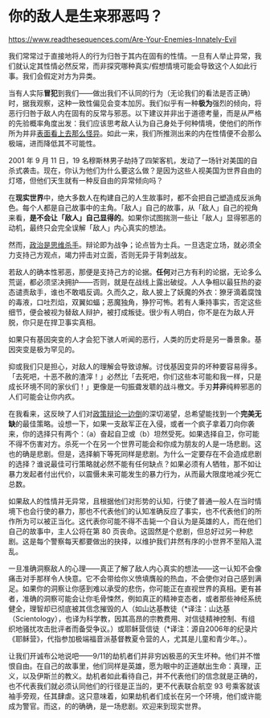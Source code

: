 # 你的敌人是生来邪恶吗？

https://www.readthesequences.com/Are-Your-Enemies-Innately-Evil

我们常常过于直接地将人的行为归咎于其内在固有的性情。一旦有人举止异常，我们就认定其性情必然反常，而非探究哪种真实/假想情境可能会导致这个人如此行事。我们会假定对方为异类。

当有人实际**冒犯**到我们——做出我们不认同的行为（无论我们的看法是否正确）时，据我观察，这种一致性偏见会变本加厉。我们似乎有一种**极为**强烈的倾向，将恶行归咎于敌人内在固有的反常与邪恶。以下建议并非出于道德考量，而是从严格的先验概率角度出发：我们应该思考敌人认为自己身处于何种情境，使他们的所作所为并非[表面看上去那么怪异](https://www.readthesequences.com/Think-Like-Reality)。如此一来，我们所推测出来的内在性情便不会那么极端，进而降低其不可能性。

2001 年 9 月 11 日，19 名穆斯林男子劫持了四架客机，发动了一场针对美国的自杀式袭击。现在，你认为他们为什么要这么做？是因为这些人视美国为世界自由的灯塔，但他们天生就有一种反自由的异常倾向吗？

在**现实世界**中，绝大多数人在构建自己的人生故事时，都不会把自己塑造成反派角色。每个人都是自己故事中的主角。「敌人」自己的故事，从「敌人」自己的视角来看，**是不会让「敌人」自己显得的**。如果你试图揣测一些让「敌人」显得邪恶的动机，最终只会完全误解「敌人」内心真实的想法。

然而，[政治是思维杀手](https://www.readthesequences.com/Politics-Is-The-Mind-Killer)。辩论即为战争；论点皆为士兵。一旦选定立场，就必须全力支持己方观点，竭力抨击对立面，否则无异于背刺战友。

若敌人的确本性邪恶，那便是支持己方的论据。**任何**对己方有利的论据，无论多么荒诞，都必须坚决拥护——否则，就是在战线上露出破绽。人人争相以最狂热的姿态谴责敌手，谁也不敢唱反调。久而久之，敌人披上了妖魔的外衣：獠牙滴着腐蚀的毒液，口吐烈焰，双翼如蝠；恶魔独角，狰狞可怖。若有人秉持事实，否定这些细节，便会被视为替敌人辩护，被打成叛徒。很少有人明白，你不是在为敌人开脱，你只是在捍卫事实真相。

如果只有基因突变的人才会犯下骇人听闻的恶行，人类的历史将是另一番景象。基因突变是极为罕见的。

抑或我们只是担心，对敌人的理解会导致谅解。讨伐基因变异的坏种要容易得多。「去死吧，十恶不赦的渣滓！」必然比「去死吧，你们这些本可能和我一样，只是成长环境不同的家伙们！」更像是一句振聋发聩的战斗檄文。手刃**并非**纯粹邪恶的人们可能会让你内疚。

在我看来，这反映了人们对[政策辩论一边倒](https://www.readthesequences.com/Policy-Debates-Should-Not-Appear-One-Sided)的深切渴望，总希望能找到一个**完美无缺**的最佳策略。设想一下，如果一支敌军正在入侵，或者一个疯子拿着刀向你袭来，你的选择只有两个：（a）奋起自卫或（b）坦然受死。如果选择自卫，你可能不得不伤害对方。杀死一个在另一个世界可能会和你成为朋友的人是一场悲剧。这也的确是悲剧。但是，选择躺下等死同样是悲剧。为什么一定要存在不会造成悲剧的选择？谁说最佳可行策略就必然不能有任何缺点？如果必须有人牺牲，那不如让暴力发起者付出代价，以震慑未来可能发生的暴力行为，从而最大限度地减少死亡总数。

如果敌人的性情并无异常，且根据他们对形势的认知，行使了普通一般人在当时情境下也会行使的暴力，那也不代表他们的认知准确反应了事实，也不代表他们的所作所为可以被正当化。这代表你可能不得不击毙一个自认为是英雄的人，而在他们自己的故事中，主人公将在第 80 页丧命。这固然是个悲剧，但总好过另一种悲剧。这是每个警察每天都要做出的抉择，以维护我们井然有序的小世界不至陷入混乱。

一旦准确洞察敌人的心理——真正了解了敌人内心真实的想法——这一认知不会像痛击对手那样令人快意。它不会带给你义愤填膺般的热血，不会使你对自己感到满足。如果你的洞察让你感到难以承受的悲伤，你可能正在直视世界的真相。更有甚者，准确的洞察可能会让你毛骨悚然，例如真正的精神变态者，或者那些神经系统健全，理智却已彻底被其信念摧毁的人（如山达基教徒（*译注：山达基（Scientology），也译为科学教，因其高昂的宗教费用、对信徒精神控制、有组织地骚扰攻击批评者而备受争议。）或耶稣营信徒（*译注：源自2006年的纪录片《耶稣营》，代指参加极端福音派基督教夏令营的人，尤其是儿童和青少年。）。

让我们开诚布公地说吧——9/11的劫机者们并非穷凶极恶的天生坏种。他们并不憎恨自由。在自己的故事里，他们同样是英雄，愿为眼中的正道献出生命：真理，正义，以及伊斯兰的教义。劫机者如此看待自己，并不代表他们的信念就是正确的，也不代表我们就必须认同他们的行径是正当的，更不代表联合航空 93 号乘客就该袖手旁观，任其肆虐。这只意味着，如果劫机者们成长在另一个环境，他们或许能成为警官。而这，的的确确，是一场悲剧。欢迎来到现实世界。